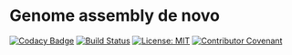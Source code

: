 # Genome assembly  de novo
[![Codacy Badge](https://api.codacy.com/project/badge/Grade/01b961320fd848d2bde13d60656e74b3)](https://www.codacy.com/app/metamer/metamer?utm_source=github.com&amp;utm_medium=referral&amp;utm_content=DenisVerkhoturov/metamer&amp;utm_campaign=Badge_Grade)
[![Build Status](https://travis-ci.org/DenisVerkhoturov/metamer.svg?branch=master)](https://travis-ci.org/DenisVerkhoturov/metamer)
[![License: MIT](https://img.shields.io/badge/License-MIT-blue.svg)](https://opensource.org/licenses/MIT)
[![Contributor Covenant](https://img.shields.io/badge/Contributor%20Covenant-v1.4%20adopted-ff69b4.svg)](CODE-OF-CONDUCT.md)
